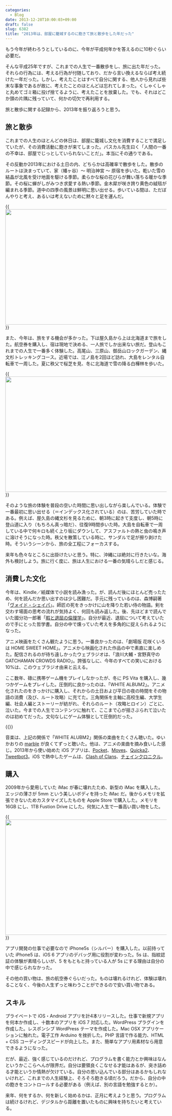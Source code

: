 ```yaml
---
categories:
  - Blog
date: 2013-12-28T10:00:03+09:00
draft: false
slug: 6382
title: "2013年は、部屋に籠城するのに飽きて旅と散歩をした年だった"
---
```


もう今年が終わろうとしているのに、今年が平成何年かを答えるのに10秒ぐらい必要だ。

そんな平成25年ですが、これまでの人生で一番散歩をし、旅に出た年だった。それらの行為には、考える行為が付随しており、だから言い換えるならば考え続けた一年だった。しかし、考えたことはすべて自分に関する、他人から見れば些末な事象であるが故に、考えたことのほとんどは忘れてしまった。くしゃくしゃと丸めてゴミ箱に投げ捨てるように、考えたことを放棄した。でも、それはどこか頭の片隅に残っていて、何かの切欠で再利用する。

旅と散歩に関する記録から、2013年を振り返ろうと思う。

## 旅と散歩

これまでの人生のほとんどの休日は、部屋に籠城し文化を消費することで満足していたが、その消費活動に飽きが来てしまった。パスカル先生曰く「人間の一番の不幸は、部屋でじっとしていられないことだ」。本当にその通りである。

その反動か2013年における土日の内、どちらかは高確率で散歩をした。散歩のルートは決まっていて、家（幡ヶ谷）〜 明治神宮 〜 原宿を歩いた。乾いた雪の結晶が北風を受け地面を駆ける季節。柔らかな桜の花びらが舞い落ちる暖かな季節。その桜に蝉がしがみつき求愛する熱い季節。金木犀が咲き誇り黄色の絨毯が編まれる季節。道中の四季の風景は鮮明に思い出せる。歩いている間は、ただぼんやりと考え、あるいは考えないために黙々と足を運んだ。

{{<img alt="" src="/images/2013/12/6382_1.jpg" width="640" height="360">}}

また、今年は、旅をする機会が多かった。下は屋久島から上は北海道まで旅をした。航空券を購入し、宿は現地で決める、一人旅でしか出来ない旅だ。登山もこれまでの人生で一番多く体験した。高尾山、三原山、御岳山ロックガーデン、縄文杉トレッキングコース。近場では、江ノ島を2回ほど訪れ、大島をレンタル自転車で一周した。夏に秩父で桜芝を見、冬に北海道で雪の降る白樺林を歩いた。

{{<img alt="" src="/images/2013/12/6382_2.jpg" width="640" height="360">}}

そのような旅の体験を普段の空いた時間に思い出しながら楽しんでいる。体験で一番最初に思い出せる（＝インデックス化されている）のは、苦労していた時である。例えば、屋久島の縄文杉を見るために、朝3時に起きて支度し、朝5時に登山道に入り（もちろん真っ暗だ）、往復9時間歩いた時。大島を自転車で一周している中で何キロも続く上り坂にダウンして、アスファルトの熱と虫の鳴き声に溶けそうになった時。秩父を散策している時に、サンダルで足が擦り剥けた時。そういうシーンから、旅の全工程にフォーカスする。

来年も色々なところに出掛けたいと思う。特に、沖縄には絶対に行きたいな。海外も検討しよう。旅に行く度に、旅は人生における一番の気晴らしだと感じる。

## 消費した文化

今年は、Kindle／紙媒体で小説を読み漁った。が、読んだ後にほとんど売ったため、何を読んだか思い出すのは少し困難だ。手元に残っているのは、森博嗣著「[ヴォイド・シェイパ](http://www.amazon.co.jp/exec/obidos/ASIN/4122057779/rakuishi-22/ref=nosim/)」。師匠の死をきっかけに山を降りた若い侍の物語。剣を交わす場面の思考の流れが気持よく、何回も読み返した。後、先ほどまで読んでいた國分功一郎著「[暇と退屈の倫理学](http://www.amazon.co.jp/exec/obidos/ASIN/425500613X/rakuishi-22/ref=nosim/)」。自分が最近、退屈について考えていたので手にとった哲学書。自分の中で燻っていた考えを多角的に捉えられるようになった。

アニメ映画をたくさん観たように思う。一番良かったのは、「劇場版 花咲くいろは HOME SWEET HOME」。アニメから映画化された作品の中で素直に楽しめた。配信されるのが待ち遠しかったウェブラジオは、「浪川大輔・宮野真守の GATCHAMAN CROWDS RADIO」。誇張なしに、今年のすべての笑いにおける10%は、このウェブラジオ由来と云える。

ここ数年、碌に携帯ゲーム機をプレイしなかったが、冬に PS Vita を購入し、幾つかゲームをプレイした。圧倒的に良かったのは、「WHITE ALBUM2」。アニメ化されたのをきっかけに購入し、それからの土日および平日の夜の時間をその物語の消費（及び、ルート攻略）に充てた。三角関係を主軸に高校生編、大学生編、社会人編とストーリーが紡がれ、それらのルート（攻略ヒロイン）ごとに、泣いた。今までの人生でコンテンツに触れて、ここまで心が揺さぶられて泣いたのは初めてだった。文句なしにゲーム体験として圧倒的だった。

{{<amazon id="B00G9QVCHE" title="WHITE ALBUM2 -幸せの向こう側-通常版(特典なし)" src="https://images-na.ssl-images-amazon.com/images/I/51I6e2Q9zdL._SL160_.jpg">}}

音楽は、上記の関係で「WHITE ALUBM2」関係の楽曲をたくさん聴いた。ゆいかおりの [marble](https://itunes.apple.com/jp/album/marble/id718819632?i=718819707&at=11l3RT) が良くてずっと聴いた。他は、アニメの楽曲を摘み食いした感じ。2013年から使い始めた iOS アプリは、[Pocket](https://itunes.apple.com/jp/app/pocket-formerly-read-it-later/id309601447?mt=8)、[Moves](https://itunes.apple.com/jp/app/moves/id509204969?mt=8&at=11l3RT)、[Quicka2](https://itunes.apple.com/jp/app/quicka2-jian-suowo-kuai-shini/id725195676?mt=8&at=11l3RT)、[Tweetbot3](https://itunes.apple.com/jp/app/tweetbot-3-for-twitter-iphone/id722294701?mt=8&at=11l3RT)。iOS で熱中したゲームは、[Clash of Clans](https://itunes.apple.com/jp/app/clash-of-clans/id529479190?mt=8&at=11l3RT)、[チェインクロニクル](https://itunes.apple.com/jp/app/cheinkuronikuru-ben-geshinariorpg/id631980607?mt=8&at=11l3RT)。

## 購入

2009年から愛用していた iMac が春に壊れたため、新型の iMac を購入した。エッジの薄さが 5mm という美しいボディを持った iMac だ。後からメモリを拡張できないためカスタマイズしたものを Apple Store で購入した。メモリを 16GB にし、1TB Fustion Drive にした。何気に人生で一番高い買い物をした。

{{<img alt="" src="/images/2013/12/6382_3.jpg" width="640" height="360">}}

アプリ開発の仕事で必要なので iPhone5s（シルバー）を購入した。以前持っていた iPhone5 は、iOS 6 アプリのデバッグ用に役割が変わった。5s は、指紋認証の体験が素晴らしいが、5 をもともと持っている人が 5s にする理由は自分の中で感じられなかった。

その他の買い物は、旅の航空券ぐらいだった。ものは壊れるけれど、体験は壊れることなく、今後の人生ずっと味わうことができるので安い買い物である。

## スキル

プライベートで iOS・Android アプリを計4本リリースした。仕事で新規アプリを何本か作成し、十数本のアプリを iOS 7 対応した。WordPress プラグインを作成した。レスポンシブ WordPress テーマを作成した。Mac OSX アプリケーションに触れた。電子工作 Arduino を挫折した。PHP 言語で作る能力、HTML + CSS コーディングスピードが向上した。また、簡単なアプリ用素材なら用意できるようになった。

だが、最近、強く感じているのだけれど、プログラムを書く能力とか興味はなんというかここらへんが限界だ。自分は要領良くこなせる才能はあるが、突き詰める才能というか情熱が欠けている。自分の思い込んでいる部分はあるかもしれないけれど、これまでの人生経験上、そろそろ飽きる頃だろう。だから、自分の中の飽きをコントロールする必要がある（例えば、別の言語を勉強するとか）。

来年、何をするか、何を新しく始めるかは、正月に考えようと思う。プログラムは続けるけれど、デジタルから距離を置いたものに興味を持ちたいと考えている。
